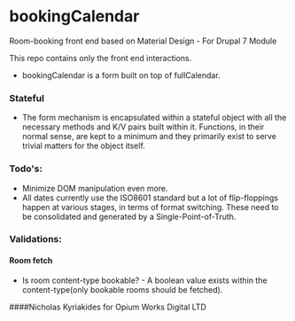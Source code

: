 # bookingCalendar
Room-booking front end based on Material Design - For Drupal 7 Module

This repo contains only the front end interactions.
* bookingCalendar is a form built on top of fullCalendar.

### Stateful
* The form mechanism is encapsulated within a stateful object with all the necessary methods and K/V pairs built within it.
Functions, in their normal sense, are kept to a minimum and they primarily exist to serve trivial matters for the object itself.


### Todo's:
* Minimize DOM manipulation even more.
* All dates currently use the ISO8601 standard but a lot of flip-floppings happen at various stages, in terms of format switching. These need to be consolidated and generated by a Single-Point-of-Truth.



### Validations:

#### Room fetch
* Is room content-type bookable? - A boolean value exists within the content-type(only bookable rooms should be fetched).

####Nicholas Kyriakides for Opium Works Digital LTD

